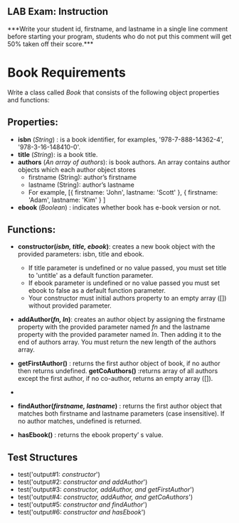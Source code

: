 ## LAB Exam: Instruction

\*\*\*Write your student id, firstname, and lastname in a single line comment before starting your program, students who do not put this comment will get 50% taken off their score.\*\*\*

# Book Requirements

Write a class called _Book_ that consists of the following object properties and functions:

## Properties:

- **isbn** (_String_) : is a book identifier, for examples, '978-7-888-14362-4', '978-3-16-148410-0'.
- **title** (_String_): is a book title.
- **authors** (_An array of authors_): is book authors. An array contains author objects which each author object stores
  - firstname (String): author’s firstname
  - lastname (String): author’s lastname
  - For example,
    [{ firstname: 'John', lastname: 'Scott' }, { firstname: 'Adam', lastname: 'Kim' }
    ]
- **ebook** (_Boolean_) : indicates whether book has e-book version or not.

## Functions:

- **constructor(_isbn, title, ebook_)**: creates a new book object with the provided parameters: isbn, title and ebook.

  - If title parameter is undefined or no value passed, you must set title to 'untitle' as a default function parameter.
  - If ebook parameter is undefined or no value passed you must set ebook to false as a default function parameter.
  - Your constructor must initial authors property to an empty array ([]) without provided parameter.

- **addAuthor(_fn, ln_)**: creates an author object by assigning the firstname property with the provided parameter named _fn_ and
  the lastname property with the provided parameter named _ln_. Then adding it to the end of authors array. You must return the new length of the authors array.

- **getFirstAuthor()** : returns the first author object of book, if no author then returns undefined.
**getCoAuthors()** :returns array of all authors except the first author, if no co-author, returns an empty array ([]).
- 
- **findAuthor(_firstname, lastname_)** : returns the first author object that matches both firstname and lastname parameters (case insensitive). If no author matches, undefined is returned.

- **hasEbook()** : returns the ebook property’ s value.

## Test Structures

- test('output#1: _constructor_')
- test('output#2: _constructor and addAuthor_')
- test('output#3: _constructor, addAuthor, and getFirstAuthor_')
- test('output#4: _constructor, addAuthor, and getCoAuthors_')
- test('output#5: _constructor and findAuthor_')
- test('output#6: _constructor and hasEbook_')
